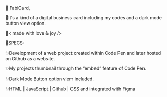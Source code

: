🎫 FabiCard, 


💫It's a kind of a digital business card including my codes and a dark mode button view option.


🤎< made with love & joy />


📌SPECS:

✨Development of a web project created within Code Pen and later hosted on Github as a website.

✨My projects thumbnail through the “embed” feature of Code Pen.

✨Dark Mode Button option viem included.

✨HTML | JavaScript | Github | CSS and integrated with Figma 


